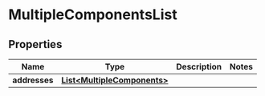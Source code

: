 

# MultipleComponentsList


## Properties

Name | Type | Description | Notes
------------ | ------------- | ------------- | -------------
**addresses** | [**List&lt;MultipleComponents&gt;**](MultipleComponents.md) |  | 




